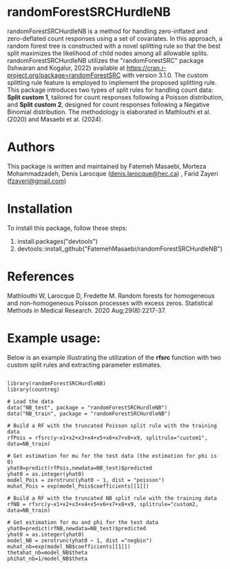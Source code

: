 # randomForestSRCHurdleNB
randomForestSRCHurdleNB is a method for handling zero-inflated and zero-deflated count responses using a set of covariates. In this approach, a random forest tree is constructed with a novel splitting rule so that the best split maximizes the likelihood of child nodes among all allowable splits. randomForestSRCHurdleNB utilizes the "randomForestSRC" package (Ishwaran and Kogalur, 2022) available at <https://cran.r-project.org/package=randomForestSRC> with version 3.1.0. The custom splitting rule feature is employed to implement the proposed splitting rule. This package introduces two types of split rules for handling count data: **Split custom 1**, tailored for count responses following a Poisson distribution, and **Split custom 2**, designed for count responses following a Negative Binomial distribution. The methodology is elaborated in Mathlouthi et al. (2020) and Masaebi et al. (2024).
# Authors
This package is written and maintained by Fatemeh Masaebi, Morteza Mohammadzadeh, Denis Larocque (<denis.larocque@hec.ca>) , Farid Zayeri (<fzayeri@gmail.com>)
# Installation
To install this package, follow these steps:
1. install.packages("devtools")
2. devtools::install_github("FatemehMasaebi/randomForestSRCHurdleNB")
# References
Mathlouthi W, Larocque D, Fredette M. Random forests for homogeneous and non-homogeneous Poisson processes with excess zeros. Statistical Methods in Medical Research. 2020 Aug;29(8):2217-37.
# Example usage:
Below is an example illustrating the utilization of the **rfsrc** function with two custom split rules and extracting parameter estimates.

```

library(randomForestSRCHurdleNB)
library(countreg)

# Load the data
data("NB_test", package = "randomForestSRCHurdleNB")
data("NB_train", package = "randomForestSRCHurdleNB")

# Build a RF with the truncated Poisson split rule with the training data
rfPois = rfsrc(y~x1+x2+x3+x4+x5+x6+x7+x8+x9, splitrule="custom1", data=NB_train)

# Get estimation for mu for the test data (the estimation for phi is 0)
yhat0=predict(rfPois,newdata=NB_test)$predicted
yhat0 = as.integer(yhat0)
model_Pois = zerotrunc(yhat0 ~ 1, dist = "poisson")
muhat_Pois = exp(model_Pois$coefficients[[1]])

# Build a RF with the truncated NB split rule with the training data
rfNB = rfsrc(y~x1+x2+x3+x4+x5+x6+x7+x8+x9, splitrule="custom2, data=NB_train)

# Get estimation for mu and phi for the test data
yhat0=predict(rfNB,newdata=NB_test)$predicted
yhat0 = as.integer(yhat0)
model_NB = zerotrunc(yhat0 ~ 1, dist ="negbin")
muhat_nb=exp(model_NB$coefficients[[1]])
thetahat_nb=model_NB$theta
phihat_nb=1/model_NB$theta
 
```






























